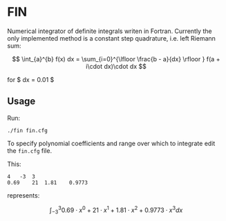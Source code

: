 # FIN

Numerical integrator of definite integrals writen in Fortran. Currently the only
implemented method is a constant step quadrature, i.e. left Riemann sum:

$$ \int_{a}^{b} f(x) dx = \sum_{i=0}^{\lfloor \frac{b - a}{dx} \rfloor } f(a + i\cdot dx)\cdot dx $$

for $ dx = 0.01 $

## Usage

Run:

```
./fin fin.cfg
```

To specify polynomial coefficients and range over which to integrate edit the
`fin.cfg` file.

This:

```
4	-3	3
0.69	21	1.81	0.9773
```

represents:

$$ \int_{-3}^{3} 0.69\cdot x^0 + 21\cdot x^1 + 1.81\cdot x^2 + 0.9773\cdot x^3 dx $$
